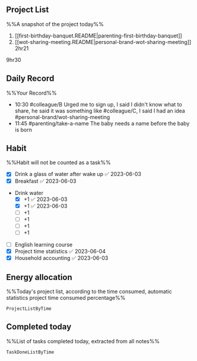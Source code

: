 ## Project List
%%A snapshot of the project today%%
1. [[first-birthday-banquet.README|parenting-first-birthday-banquet]]
2. [[wot-sharing-meeting.README|personal-brand-wot-sharing-meeting]] 2hr21

9hr30

## Daily Record
%%Your Record%%
- 10:30 #colleague/B Urged me to sign up, I said I didn't know what to share, he said it was something like #colleague/C, I said I had an idea #personal-brand/wot-sharing-meeting 
- 11:45 #parenting/take-a-name The baby needs a name before the baby is born

## Habit
%%Habit will not be counted as a task%%
- [x] Drink a glass of water after wake up ✅ 2023-06-03
- [x] Breakfast ✅ 2023-06-03
- Drink water
	- [x] +1 ✅ 2023-06-03
	- [x] +1 ✅ 2023-06-03
	- [ ] +1
	- [ ] +1
	- [ ] +1
	- [ ] +1
- [ ] English learning course
- [x] Project time statistics ✅ 2023-06-04
- [x] Household accounting ✅ 2023-06-03

## Energy allocation
%%Today's project list, according to the time consumed, automatic statistics project time consumed percentage%%
```PeriodicPARA
ProjectListByTime
```

## Completed today
%%List of tasks completed today, extracted from all notes%%
```PeriodicPARA
TaskDoneListByTime
```
